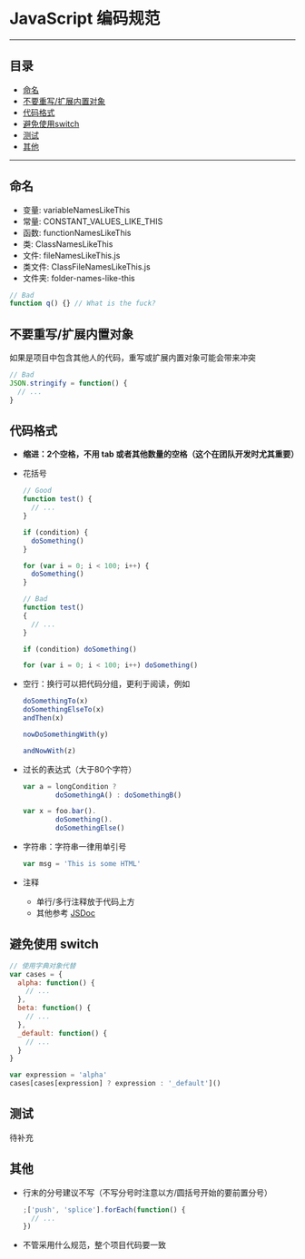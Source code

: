 # JavaScript 编码规范

***

## 目录

 * [命名](#命名)
 * [不要重写/扩展内置对象](#不要重写/扩展内置对象)
 * [代码格式](#代码格式)
 * [避免使用switch](#避免使用switch)
 * [测试](#测试)
 * [其他](#其他)

------------------------------------------------

## 命名

* 变量: variableNamesLikeThis
* 常量: CONSTANT_VALUES_LIKE_THIS
* 函数: functionNamesLikeThis
* 类: ClassNamesLikeThis
* 文件: fileNamesLikeThis.js
* 类文件: ClassFileNamesLikeThis.js
* 文件夹: folder-names-like-this

```javascript
// Bad
function q() {} // What is the fuck?
```


## 不要重写/扩展内置对象

如果是项目中包含其他人的代码，重写或扩展内置对象可能会带来冲突

```javascript
// Bad
JSON.stringify = function() { 
  // ...
}
```

## 代码格式

* **缩进：2个空格，不用 tab 或者其他数量的空格（这个在团队开发时尤其重要）**

* 花括号

  ```javascript
  // Good
  function test() {
    // ...
  }
  
  if (condition) {
    doSomething()
  }

  for (var i = 0; i < 100; i++) {
    doSomething()
  }

  // Bad
  function test()
  {
    // ...
  }

  if (condition) doSomething()

  for (var i = 0; i < 100; i++) doSomething()
  ```
* 空行：换行可以把代码分组，更利于阅读，例如

  ```javascript
  doSomethingTo(x)
  doSomethingElseTo(x)
  andThen(x)

  nowDoSomethingWith(y)

  andNowWith(z)
  ```
* 过长的表达式（大于80个字符）

  ```javascript
  var a = longCondition ?
          doSomethingA() : doSomethingB()

  var x = foo.bar().
          doSomething().
          doSomethingElse()
  ```
* 字符串：字符串一律用单引号
  
  ```javascript
  var msg = 'This is some HTML'
  ```
* 注释
  
  * 单行/多行注释放于代码上方
  * 其他参考 [JSDoc](http://usejsdoc.org/)


## 避免使用 switch

```javascript
// 使用字典对象代替
var cases = {
  alpha: function() {
    // ...
  },
  beta: function() {
    // ...
  },
  _default: function() {
    // ...
  }
}

var expression = 'alpha'
cases[cases[expression] ? expression : '_default']()
```

## 测试
  
  待补充


## 其他

* 行末的分号建议不写（不写分号时注意以方/圆括号开始的要前置分号）

  ```javascript
  ;['push', 'splice'].forEach(function() {
    // ...
  })
  ```
* 不管采用什么规范，整个项目代码要一致